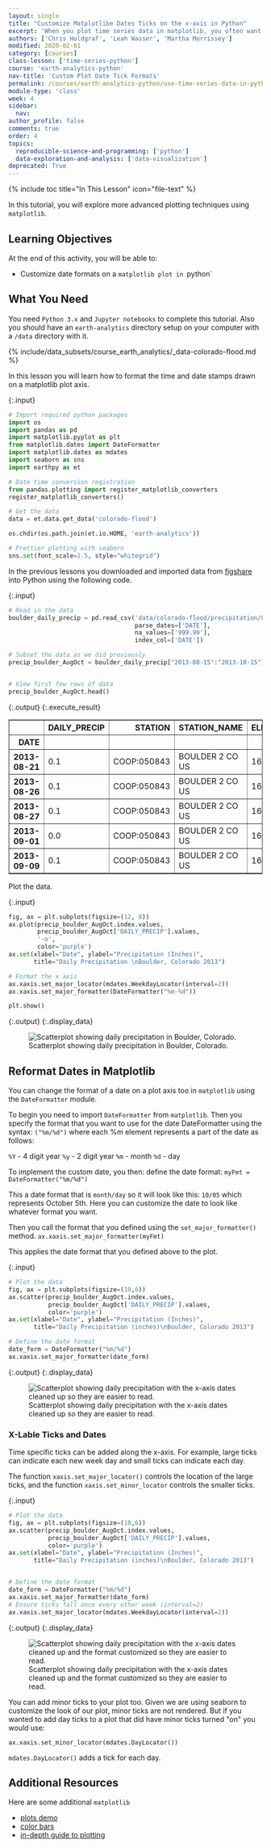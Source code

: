 ```yaml
---
layout: single
title: "Customize Matplotlibe Dates Ticks on the x-axis in Python"
excerpt: 'When you plot time series data in matplotlib, you often want to customize the date format that is presented on the plot. Learn how to customize the date format in a Python matplotlib plot.'
authors: ['Chris Holdgraf', 'Leah Wasser', 'Martha Morrissey']
modified: 2020-02-01
category: [courses]
class-lesson: ['time-series-python']
course: 'earth-analytics-python'
nav-title: 'Custom Plot Date Tick Formats'
permalink: /courses/earth-analytics-python/use-time-series-data-in-python/customize-dates--matplotlib-plots-python/
module-type: 'class'
week: 4
sidebar:
  nav:
author_profile: false
comments: true
order: 4
topics:
  reproducible-science-and-programming: ['python']
  data-exploration-and-analysis: ['data-visualization']
deprecated: True
---
```


{% include toc title="In This Lesson" icon="file-text" %}

In this tutorial, you will explore more advanced plotting techniques using `matplotlib`.

<div class='notice--success' markdown="1">

## <i class="fa fa-graduation-cap" aria-hidden="true"></i> Learning Objectives

At the end of this activity, you will be able to:

* Customize date formats on a `matplotlib plot in `python`

## <i class="fa fa-check-square-o fa-2" aria-hidden="true"></i> What You Need

You need `Python 3.x` and `Jupyter notebooks` to complete this tutorial. Also you should have an `earth-analytics` directory setup on your computer with a `/data` directory with it.

{% include/data_subsets/course_earth_analytics/_data-colorado-flood.md %}

</div>

In this lesson you will learn how to format the time and date stamps drawn on a matplotlib plot axis.

{:.input}
```python
# Import required python packages
import os
import pandas as pd
import matplotlib.pyplot as plt
from matplotlib.dates import DateFormatter
import matplotlib.dates as mdates
import seaborn as sns
import earthpy as et

# Date time conversion registration
from pandas.plotting import register_matplotlib_converters
register_matplotlib_converters()

# Get the data
data = et.data.get_data('colorado-flood')

os.chdir(os.path.join(et.io.HOME, 'earth-analytics'))

# Prettier plotting with seaborn
sns.set(font_scale=1.5, style="whitegrid")
```

In the previous lessons you downloaded and imported data from [figshare](https://figshare.com/authors/_/3386570) into Python using the following code.

{:.input}
```python
# Read in the data
boulder_daily_precip = pd.read_csv('data/colorado-flood/precipitation/805325-precip-dailysum-2003-2013.csv',
                                   parse_dates=['DATE'],
                                   na_values=['999.99'],
                                   index_col=['DATE'])

# Subset the data as we did previously
precip_boulder_AugOct = boulder_daily_precip["2013-08-15":"2013-10-15"]


# View first few rows of data
precip_boulder_AugOct.head()
```

{:.output}
{:.execute_result}



<div>
<style scoped>
    .dataframe tbody tr th:only-of-type {
        vertical-align: middle;
    }

    .dataframe tbody tr th {
        vertical-align: top;
    }

    .dataframe thead th {
        text-align: right;
    }
</style>
<table border="1" class="dataframe">
  <thead>
    <tr style="text-align: right;">
      <th></th>
      <th>DAILY_PRECIP</th>
      <th>STATION</th>
      <th>STATION_NAME</th>
      <th>ELEVATION</th>
      <th>LATITUDE</th>
      <th>LONGITUDE</th>
      <th>YEAR</th>
      <th>JULIAN</th>
    </tr>
    <tr>
      <th>DATE</th>
      <th></th>
      <th></th>
      <th></th>
      <th></th>
      <th></th>
      <th></th>
      <th></th>
      <th></th>
    </tr>
  </thead>
  <tbody>
    <tr>
      <th>2013-08-21</th>
      <td>0.1</td>
      <td>COOP:050843</td>
      <td>BOULDER 2 CO US</td>
      <td>1650.5</td>
      <td>40.0338</td>
      <td>-105.2811</td>
      <td>2013</td>
      <td>233</td>
    </tr>
    <tr>
      <th>2013-08-26</th>
      <td>0.1</td>
      <td>COOP:050843</td>
      <td>BOULDER 2 CO US</td>
      <td>1650.5</td>
      <td>40.0338</td>
      <td>-105.2811</td>
      <td>2013</td>
      <td>238</td>
    </tr>
    <tr>
      <th>2013-08-27</th>
      <td>0.1</td>
      <td>COOP:050843</td>
      <td>BOULDER 2 CO US</td>
      <td>1650.5</td>
      <td>40.0338</td>
      <td>-105.2811</td>
      <td>2013</td>
      <td>239</td>
    </tr>
    <tr>
      <th>2013-09-01</th>
      <td>0.0</td>
      <td>COOP:050843</td>
      <td>BOULDER 2 CO US</td>
      <td>1650.5</td>
      <td>40.0338</td>
      <td>-105.2811</td>
      <td>2013</td>
      <td>244</td>
    </tr>
    <tr>
      <th>2013-09-09</th>
      <td>0.1</td>
      <td>COOP:050843</td>
      <td>BOULDER 2 CO US</td>
      <td>1650.5</td>
      <td>40.0338</td>
      <td>-105.2811</td>
      <td>2013</td>
      <td>252</td>
    </tr>
  </tbody>
</table>
</div>





Plot the data.

{:.input}
```python
fig, ax = plt.subplots(figsize=(12, 8))
ax.plot(precip_boulder_AugOct.index.values,
        precip_boulder_AugOct['DAILY_PRECIP'].values,
        '-o',
        color='purple')
ax.set(xlabel="Date", ylabel="Precipitation (Inches)",
       title="Daily Precipitation \nBoulder, Colorado 2013")

# Format the x axis
ax.xaxis.set_major_locator(mdates.WeekdayLocator(interval=2))
ax.xaxis.set_major_formatter(DateFormatter("%m-%d"))

plt.show()
```

{:.output}
{:.display_data}

<figure>

<img src = "{{ site.url }}/images/courses/earth-analytics-python/04-intro-to-python-and-time-series-data/plot-time-series-handle-dates/2018-02-05-ts04-customize-date-axes-matplotlib/2018-02-05-ts04-customize-date-axes-matplotlib_6_0.png" alt = "Scatterplot showing daily precipitation in Boulder, Colorado.">
<figcaption>Scatterplot showing daily precipitation in Boulder, Colorado.</figcaption>

</figure>




## Reformat Dates in Matplotlib

You can change the format of a date on a plot axis too in `matplotlib` using the `DateFormatter` module.

To begin you need to import `DateFormatter` from `matplotlib`. Then you specify the format that you want to use for the date DateFormatter using the syntax: `("%m/%d")` where each %m element represents a part of the date as follows:

`%Y` - 4 digit year
`%y` - 2 digit year
`%m` - month
`%d` - day

To implement the custom date, you then:
define the date format: `myFmt = DateFormatter("%m/%d")`

This a date format that is `month/day` so it will look like this: `10/05` which represents October 5th.
Here you can customize the date to look like whatever format you want. 

Then you call the format that you defined using the `set_major_formatter()` method. 
`ax.xaxis.set_major_formatter(myFmt)`

This applies the date format that you defined above to the plot. 


{:.input}
```python
# Plot the data
fig, ax = plt.subplots(figsize=(10,6))
ax.scatter(precip_boulder_AugOct.index.values,
           precip_boulder_AugOct['DAILY_PRECIP'].values,
           color='purple')
ax.set(xlabel="Date", ylabel="Precipitation (Inches)",
       title="Daily Precipitation (inches)\nBoulder, Colorado 2013")

# Define the date format
date_form = DateFormatter("%m/%d")
ax.xaxis.set_major_formatter(date_form)

```

{:.output}
{:.display_data}

<figure>

<img src = "{{ site.url }}/images/courses/earth-analytics-python/04-intro-to-python-and-time-series-data/plot-time-series-handle-dates/2018-02-05-ts04-customize-date-axes-matplotlib/2018-02-05-ts04-customize-date-axes-matplotlib_8_0.png" alt = "Scatterplot showing daily precipitation with the x-axis dates cleaned up so they are easier to read.">
<figcaption>Scatterplot showing daily precipitation with the x-axis dates cleaned up so they are easier to read.</figcaption>

</figure>




### X-Lable Ticks and Dates

Time specific ticks can be added along the x-axis. For example, large ticks can indicate each new week day and small ticks can indicate each day. 

The function `xaxis.set_major_locator()` controls the location of the large ticks, and the function `xaxis.set_minor_locator` controls the smaller ticks.

{:.input}
```python
# Plot the data
fig, ax = plt.subplots(figsize=(10,6))
ax.scatter(precip_boulder_AugOct.index.values,
           precip_boulder_AugOct['DAILY_PRECIP'].values,
           color='purple')
ax.set(xlabel="Date", ylabel="Precipitation (Inches)",
       title="Daily Precipitation (inches)\nBoulder, Colorado 2013")


# Define the date format
date_form = DateFormatter("%m/%d")
ax.xaxis.set_major_formatter(date_form)
# Ensure ticks fall once every other week (interval=2) 
ax.xaxis.set_major_locator(mdates.WeekdayLocator(interval=2))
```

{:.output}
{:.display_data}

<figure>

<img src = "{{ site.url }}/images/courses/earth-analytics-python/04-intro-to-python-and-time-series-data/plot-time-series-handle-dates/2018-02-05-ts04-customize-date-axes-matplotlib/2018-02-05-ts04-customize-date-axes-matplotlib_10_0.png" alt = "Scatterplot showing daily precipitation with the x-axis dates cleaned up and the format customized so they are easier to read.">
<figcaption>Scatterplot showing daily precipitation with the x-axis dates cleaned up and the format customized so they are easier to read.</figcaption>

</figure>





You can add minor ticks to your plot too. Given we are using seaborn to customize the look of our plot, minor ticks are not rendered. But if you wanted to add day ticks to a plot that did have minor ticks turned "on" you would use:

`ax.xaxis.set_minor_locator(mdates.DayLocator())`

`mdates.DayLocator()` adds a tick for each day. 

<div class="notice--info" markdown="1">

## Additional Resources

Here are some additional `matplotlib` 
* <a href = "https://matplotlib.org/examples/pylab_examples/subplots_demo.html" target = "_blank">plots demo</a>
* <a href = "http://joseph-long.com/writing/colorbars/" target = "_blank">color bars</a> 
* <a href = "https://realpython.com/blog/python/python-matplotlib-guide/" target = "_blank">in-depth guide to plotting</a> 
</div>
